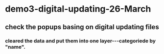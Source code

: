 # demo3-digital-updating-26-March

## check the popups basing on digital updating files

### cleared the data and put them into one layer---categoriede by "name".
